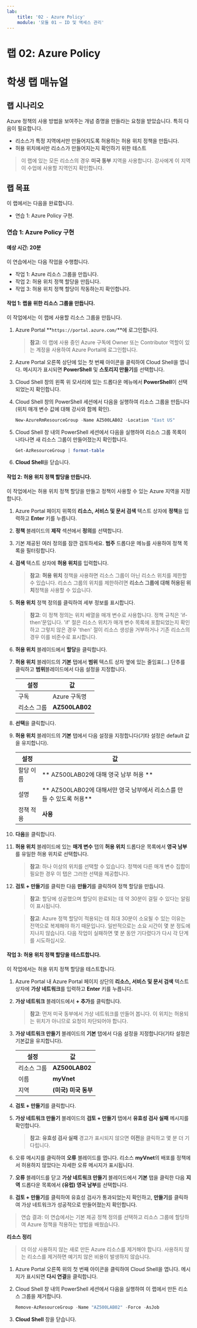 ```yaml
---
lab:
    title: '02 - Azure Policy'
    module: '모듈 01 – ID 및 액세스 관리'
---
```


# 랩 02: Azure Policy
# 학생 랩 매뉴얼

## 랩 시나리오

Azure 정책의 사용 방법을 보여주는 개념 증명을 만들라는 요청을 받았습니다. 특히 다음이 필요합니다.

- 리소스가 특정 지역에서만 만들어지도록 허용하는 허용 위치 정책을 만듭니다.
- 허용 위치에서만 리소스가 만들어지는지 확인하기 위한 테스트

> 이 랩에 있는 모든 리소스의 경우 **미국 동부** 지역을 사용합니다. 강사에게 이 지역이 수업에 사용할 지역인지 확인합니다. 

## 랩 목표

이 랩에서는 다음을 완료합니다.

- 연습 1: Azure Policy 구현. 

### 연습 1: Azure Policy 구현

#### 예상 시간: 20분

이 연습에서는 다음 작업을 수행합니다.

- 작업 1: Azure 리소스 그룹을 만듭니다. 
- 작업 2: 허용 위치 정책 할당을 만듭니다.
- 작업 3: 허용 위치 정책 할당이 작동하는지 확인합니다. 

#### 작업 1: 랩을 위한 리소스 그룹을 만듭니다. 

이 작업에서는 이 랩에 사용할 리소스 그룹을 만듭니다. 

1. Azure Portal **`https://portal.azure.com/`**에 로그인합니다.

    >**참고**: 이 랩에 사용 중인 Azure 구독에 Owner 또는 Contributor 역할이 있는 계정을 사용하여 Azure Portal에 로그인합니다.

1. Azure Portal 오른쪽 상단에 있는 첫 번째 아이콘을 클릭하여 Cloud Shell을 엽니다. 메시지가 표시되면 **PowerShell** 및 **스토리지 만들기**를 선택합니다.

1. Cloud Shell 창의 왼쪽 위 모서리에 있는 드롭다운 메뉴에서 **PowerShell**이 선택되었는지 확인합니다.

1. Cloud Shell 창의 PowerShell 세션에서 다음을 실행하여 리소스 그룹을 만듭니다(위치 매개 변수 값에 대해 강사와 함께 확인).

    ```powershell
    New-AzureRmResourceGroup -Name AZ500LAB02 -Location "East US"
    ```

1. Cloud Shell 창 내의 PowerShell 세션에서 다음을 실행하여 리소스 그룹 목록이 나타나면 새 리소스 그룹이 만들어졌는지 확인합니다.

    ```powershell
    Get-AzResourceGroup | format-table
    ```

1. **Cloud Shell**을 닫습니다.

#### 작업 2: 허용 위치 정책 할당을 만듭니다.

이 작업에서는 허용 위치 정책 할당을 만들고 정책이 사용할 수 있는 Azure 지역을 지정합니다. 

1. Azure Portal 페이지 위쪽의 **리소스, 서비스 및 문서 검색** 텍스트 상자에 **정책**을 입력하고 **Enter** 키를 누릅니다.

1. **정책** 블레이드의 **제작** 섹션에서 **정의**를 선택합니다.

1. 기본 제공된 여러 정의를 잠깐 검토하세요. **범주** 드롭다운 메뉴를 사용하여 정책 목록을 필터링합니다.

1. **검색** 텍스트 상자에 **허용 위치**를 입력합니다. 

   >**참고**: **허용 위치** 정책을 사용하면 리소스 그룹이 아닌 리소스 위치를 제한할 수 있습니다. 리소스 그룹의 위치를 제한하려면 **리소스 그룹에 대해 허용된 위치**정책을 사용할 수 있습니다.

1. **허용 위치** 정책 정의를 클릭하여 세부 정보를 표시합니다. 

   >**참고**: 이 정책 정의는 위치 배열을 매개 변수로 사용합니다. 정책 규칙은 'if-then'문입니다. 'if' 절은 리소스 위치가 매개 변수 목록에 포함되었는지 확인하고 그렇지 않은 경우 'then' 절이 리소스 생성을 거부하거나 기존 리소스의 경우 이를 비준수로 표시합니다.

1. **허용 위치** 블레이드에서 **할당**을 클릭합니다.

1. **허용 위치** 블레이드의 **기본** 탭에서 **범위** 텍스트 상자 옆에 있는 줄임표(...) 단추를 클릭하고 **범위**블레이드에서 다음 설정을 지정합니다.

   |설정|값|
   |---|---|
   |구독|Azure 구독명|
   |리소스 그룹|**AZ500LAB02**|

1. **선택**을 클릭합니다.

1. **허용 위치** 블레이드의 **기본** 탭에서 다음 설정을 지정합니다(기타 설정은 default 값을 유지합니다).

   |설정|값|
   |---|---|
   |할당 이름|** AZ500LAB02에 대해 영국 남부 허용 **|
   |설명|** AZ500LAB02에 대해서만 영국 남부에서 리소스를 만들 수 있도록 허용**|
   |정책 적용|**사용**|

1. **다음**을 클릭합니다.

1. **허용 위치** 블레이드에 있는 **매개 변수** 탭의 **허용 위치** 드롭다운 목록에서 **영국 남부**를 유일한 허용 위치로 선택합니다. 

   >**참고**: 하나 이상의 위치를 선택할 수 있습니다. 정책에 다른 매개 변수 집합이 필요한 경우 이 탭은 그러한 선택을 제공합니다. 

1. **검토 + 만들기**를 클릭한 다음 **만들기**를 클릭하여 정책 할당을 만듭니다. 

   >**참고**: 할당에 성공했으며 할당이 완료되는 데 약 30분이 걸릴 수 있다는 알림이 표시됩니다.

   >**참고**: Azure 정책 할당이 적용되는 데 최대 30분이 소요될 수 있는 이유는 전역으로 복제해야 하기 때문입니다. 일반적으로는 소요 시간이 몇 분 정도에 지나지 않습니다.  다음 작업이 실패하면 몇 분 동안 기다렸다가 다시 각 단계를 시도하십시오.

#### 작업 3: 허용 위치 정책 할당을 테스트합니다.

이 작업에서는 허용 위치 정책 할당을 테스트합니다. 

1. Azure Portal 내 Azure Portal 페이지 상단의 **리소스, 서비스 및 문서 검색** 텍스트 상자에 **가상 네트워크**를 입력하고 **Enter** 키를 누릅니다.

1. **가상 네트워크** 블레이드에서 **+ 추가**를 클릭합니다.

   >**참고**: 먼저 미국 동부에서 가상 네트워크를 만들어 봅니다. 이 위치는 허용되는 위치가 아니므로 요청이 차단되어야 합니다. 

1. **가상 네트워크 만들기** 블레이드의 **기본** 탭에서 다음 설정을 지정합니다(기타 설정은 기본값을 유지합니다).

    |설정|값|
    |---|---|
    |리소스 그룹|**AZ500LAB02**|
    |이름|**myVnet**|
    |지역|**(미국) 미국 동부**|

1. **검토 + 만들기**를 클릭합니다. 

1. **가상 네트워크 만들기** 블레이드의 **검토 + 만들기** 탭에서 **유효성 검사 실패** 메시지를 확인합니다. 

    > **참고**: **유효성 검사 실패** 경고가 표시되지 않으면 **이전**을 클릭하고 몇 분 더 기다립니다.

1. 오류 메시지를 클릭하여 **오류** 블레이드를 엽니다. 리소스 **myVnet**의 배포를 정책에서 허용하지 않았다는 자세한 오류 메시지가 표시됩니다.

1. **오류** 블레이드를 닫고 **가상 네트워크 만들기** 블레이드에서 **기본** 탭을 클릭한 다음 **지역** 드롭다운 목록에서 **(유럽) 영국 남부**를 선택합니다.

1. **검토 + 만들기**를 클릭하여 유효성 검사가 통과되었는지 확인하고, **만들기**를 클릭하여 가상 네트워크가 성공적으로 만들어졌는지 확인합니다. 

> 연습 결과: 이 연습에서는 기본 제공 정책 정의를 선택하고 리소스 그룹에 할당하여 Azure 정책을 적용하는 방법을 배웠습니다.

**리소스 정리**

> 더 이상 사용하지 않는 새로 만든 Azure 리소스를 제거해야 합니다. 사용하지 않는 리소스를 제거하면 예기치 않은 비용이 발생하지 않습니다.

1. Azure Portal 오른쪽 위의 첫 번째 아이콘을 클릭하여 Cloud Shell을 엽니다. 메시지가 표시되면 **다시 연결**을 클릭합니다.

1. Cloud Shell 창 내의 PowerShell 세션에서 다음을 실행하여 이 랩에서 만든 리소스 그룹을 제거합니다.
  
    ```powershell
    Remove-AzResourceGroup -Name "AZ500LAB02" -Force -AsJob
    ```

1.  **Cloud Shell** 창을 닫습니다. 
